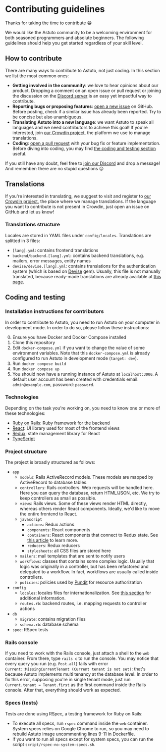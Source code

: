 # Contributing guidelines

Thanks for taking the time to contribute 😁

We would like the Astuto community to be a welcoming environment for both seasoned programmers and absolute beginners. The following guidelines should help you get started regardless of your skill level.

## How to contribute

There are many ways to contribute to Astuto, not just coding. In this section we list the most common ones:

- **Getting involved in the community**: we love to hear opinions about our product. Dropping a comment on an open issue or pull request or joining the discussion on the [Discord server](https://discord.com/invite/SrtUMRp) is an easy yet impactful way to contribute.
- **Reporting bugs or proposing features**:  [open a new issue](https://github.com/riggraz/astuto/issues/new) on GitHub. Before posting, check if a similar issue has already been reported. Try to be concise but also unambiguous.
- **Translating Astuto into a new language**: we want Astuto to speak all languages and we need contributors to achieve this goal! If you're interested, join [our Crowdin project](https://crwd.in/astuto), the platform we use to manage translations.
- **Coding**: [open a pull request](https://github.com/riggraz/astuto/pulls) with your bug fix or feature implementation. Before diving into coding, you may find [the coding and testing section](#coding-and-testing) useful.

If you still have any doubt, feel free to [join our Discord](https://discord.com/invite/SrtUMRp) and drop a message! And remember: there are no stupid questions 😉

## Translations

If you're interested in translating, we suggest to visit and register to [our Crowdin project](https://crwd.in/astuto), the place where we manage translations. If the language you want to contribute is not present in Crowdin, just open an issue on GitHub and let us know!

### Translations structure

Locales are stored in YAML files under `config/locales`. Translations are splitted in 3 files:

- `[lang].yml`: contains frontend translations
- `backend/backend.[lang].yml`: contains backend translations, e.g. mailers, error messages, entity names
- `devise/devise.[lang].yml`: contains translations for the authentication system (which is based on [Devise](https://github.com/heartcombo/devise) gem). Usually, this file is not manually translated, because ready-made translations are already available at [this page](https://github.com/heartcombo/devise/wiki/I18n).

## Coding and testing

### Installation instructions for contributors

In order to contribute to Astuto, you need to run Astuto on your computer in development mode. In order to do so, please follow these instructions:

0. Ensure you have Docker and Docker Compose installed
1. Clone this repository
2. Edit `docker-compose.yml` if you want to change the value of some environment variables. Note that this `docker-compose.yml` is already configured to run Astuto in development mode (`target: dev`).
3. Run `docker compose build`
4. Run `docker compose up`
5. You should now have a running instance of Astuto at `localhost:3000`. A default user account has been created with credentials email: `admin@example.com`, password: `password`.

### Technologies

Depending on the task you're working on, you need to know one or more of these technologies:

- [Ruby on Rails](https://rubyonrails.org/): Ruby framework for the backend
- [React](https://reactjs.org/): UI library used for most of the frontend views
- [Redux](https://redux.js.org/): state management library for React
- [TypeScript](https://www.typescriptlang.org/)

### Project structure

The project is broadly structured as follows:

- `app`
  - `models`: Rails ActiveRecord models. These models are mapped by ActiveRecord to database tables.
  - `controllers`: Rails controllers. Web requests will be handled here. Here you can query the database, return HTML/JSON, etc. We try to keep controllers as small as possible.
  - `views`: Rails views. Some of these views render HTML directly, whereas others render React components. Ideally, we'd like to move the entire frontend to React.
  - `javascript`
    - `actions`: Redux actions
    - `components`: React components
    - `containers`: React components that connect to Redux state. See [this article](https://medium.com/@dan_abramov/smart-and-dumb-components-7ca2f9a7c7d0) to learn more.
    - `reducers`: Redux reducers
    - `stylesheets`: all CSS files are stored here
  - `mailers`: mail templates that are sent to notify users
  - `workflows`: classes that contains some complex logic. Usually that logic was originally in a controller, but has been refactored and delegated to a workflow. In fact, workflows are usually called inside controllers.
  - `policies`: policies used by [Pundit](https://github.com/varvet/pundit) for resource authorization
- `config`
  - `locales`: locales files for internationalization. See [this section](#translations) for additional information.
  - `routes.rb`: backend routes, i.e. mapping requests to controller actions
- `db`
  - `migrate`: contains migration files
  - `schema.rb`: database schema
- `spec`: RSpec tests

### Rails console

If you need to work with the Rails console, just attach a shell to the `web` container. From there, type `rails c` to run the console. You may notice that every query you run (e.g. `Post.all`) fails with error `Current::MissingCurrentTenant (Current tenant is not set)`: that's because Astuto implements multi tenancy at the database level. In order to fix this error, supposing you're in single tenant mode, just run `Current.tenant = Tenant.first` as the first command inside the Rails console. After that, everything should work as expected.

### Specs (tests)

Tests are done using RSpec, a testing framework for Ruby on Rails:

- To execute all specs, run `rspec` command inside the `web` container. System specs relies on Google Chrome to run, so you may need to rebuild Astuto image uncommenting lines 9-11 in Dockerfile.
- If you want to run all specs except for system specs, you can run the script `script/rspec-no-system-specs.sh`.
